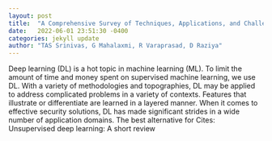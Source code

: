 ```yaml
---
layout: post
title:  "A Comprehensive Survey of Techniques, Applications, and Challenges in Deep Learning: A Revolution in Machine Learning"
date:   2022-06-01 23:51:30 -0400
categories: jekyll update
author: "TAS Srinivas, G Mahalaxmi, R Varaprasad, D Raziya"
---
```

Deep learning (DL) is a hot topic in machine learning (ML). To limit the amount of time and money spent on supervised machine learning, we use DL. With a variety of methodologies and topographies, DL may be applied to address complicated problems in a variety of contexts. Features that illustrate or differentiate are learned in a layered manner. When it comes to effective security solutions, DL has made significant strides in a wide number of application domains. The best alternative for  Cites: Unsupervised deep learning: A short review